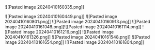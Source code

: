 ![[Pasted image 20240410160335.png]]

![[Pasted image 20240410160449.png]]
![[Pasted image 20240410160801.png]]
![[Pasted image 20240410160913.png]]
![[Pasted image 20240410161048.png]]![[Pasted image 20240410161114.png]]
![[Pasted image 20240410161216.png]]
![[Pasted image 20240410161326.png]]
![[Pasted image 20240410161548.png]]
![[Pasted image 20240410161654.png]]
![[Pasted image 20240410161804.png]]